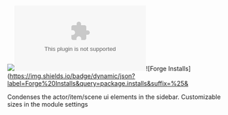![](https://img.shields.io/badge/Foundry-v0.8.6-informational)![Latest Release Download Count](https://img.shields.io/github/downloads/kandashi/smol-foundry/latest/module.zip)![Forge Installs](https://img.shields.io/badge/dynamic/json?label=Forge%20Installs&query=package.installs&suffix=%25&

Condenses the actor/item/scene ui elements in the sidebar. Customizable sizes in the module settings